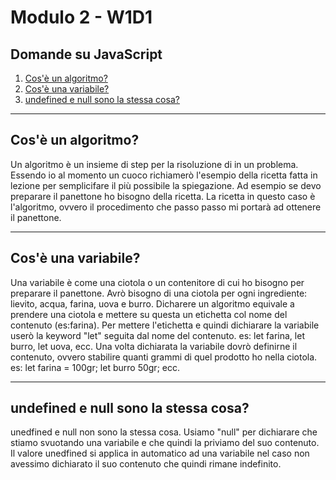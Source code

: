 # Modulo 2 - W1D1

## Domande su JavaScript
1. [Cos'è un algoritmo?](#algoritmo)
2. [Cos'è una variabile?](#variabile)
3. [undefined e null sono la stessa cosa?](#undefinednull)

***

## Cos'è un algoritmo?
<a name="algoritmo"></a>
Un algoritmo è un insieme di step per la risoluzione di in un problema.
Essendo io al momento un cuoco richiamerò l'esempio della ricetta fatta in lezione per semplicifare il più possibile la spiegazione.
Ad esempio se devo preparare il panettone ho bisogno della ricetta.
La ricetta in questo caso è l'algoritmo, ovvero il procedimento che passo passo mi portarà ad ottenere il panettone.
***

## Cos'è una variabile?
<a name="variabile"></a>
Una variabile è come una ciotola o un contenitore di cui ho bisogno per preparare il panettone.
Avrò bisogno di una ciotola per ogni ingrediente: lievito, acqua, farina, uova e burro.
Dicharere un algoritmo equivale a prendere una ciotola e mettere su questa un etichetta col nome del contenuto (es:farina).
Per mettere l'etichetta e quindi dichiarare la variabile userò la keyword "let" seguita dal nome del contenuto.
es: let farina, let burro, let uova, ecc.
Una volta dichiarata la variabile dovrò definirne il contenuto, ovvero stabilire quanti grammi di quel prodotto ho nella ciotola.
es: let farina = 100gr; let burro 50gr; ecc.
***

## undefined e null sono la stessa cosa?
<a name="undefinednull"></a>
unedfined e null non sono la stessa cosa.
Usiamo "null" per dichiarare che stiamo svuotando una variabile e che quindi la priviamo del suo contenuto.
Il valore unedfined si applica in automatico ad una variabile nel caso non avessimo dichiarato il suo contenuto che quindi rimane indefinito.